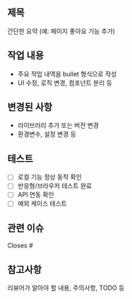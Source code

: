## 제목

간단한 요약 (예: 페이지 좋아요 기능 추가)

## 작업 내용

- 주요 작업 내역을 bullet 형식으로 작성
- UI 수정, 로직 변경, 컴포넌트 분리 등

## 변경된 사항

- 라이브러리 추가 또는 버전 변경
- 환경변수, 설정 변경 등

## 테스트

- [ ] 로컬 기능 정상 동작 확인
- [ ] 반응형/브라우저 테스트 완료
- [ ] API 연동 확인
- [ ] 예외 케이스 테스트

## 관련 이슈

Closes #

## 참고사항

리뷰어가 알아야 할 내용, 주의사항, TODO 등
